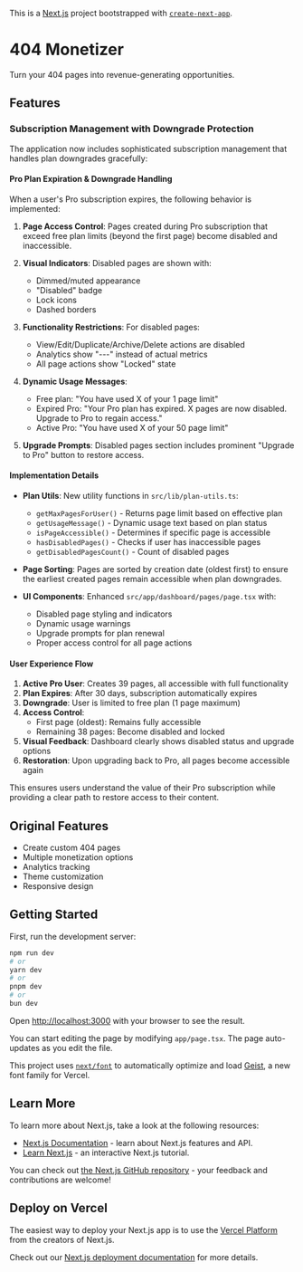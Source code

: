 This is a [Next.js](https://nextjs.org) project bootstrapped with [`create-next-app`](https://nextjs.org/docs/app/api-reference/cli/create-next-app).

# 404 Monetizer

Turn your 404 pages into revenue-generating opportunities.

## Features

### Subscription Management with Downgrade Protection

The application now includes sophisticated subscription management that handles plan downgrades gracefully:

#### Pro Plan Expiration & Downgrade Handling

When a user's Pro subscription expires, the following behavior is implemented:

1. **Page Access Control**: Pages created during Pro subscription that exceed free plan limits (beyond the first page) become disabled and inaccessible.

2. **Visual Indicators**: Disabled pages are shown with:
   - Dimmed/muted appearance
   - "Disabled" badge 
   - Lock icons
   - Dashed borders

3. **Functionality Restrictions**: For disabled pages:
   - View/Edit/Duplicate/Archive/Delete actions are disabled
   - Analytics show "---" instead of actual metrics
   - All page actions show "Locked" state

4. **Dynamic Usage Messages**: 
   - Free plan: "You have used X of your 1 page limit"
   - Expired Pro: "Your Pro plan has expired. X pages are now disabled. Upgrade to Pro to regain access."
   - Active Pro: "You have used X of your 50 page limit"

5. **Upgrade Prompts**: Disabled pages section includes prominent "Upgrade to Pro" button to restore access.

#### Implementation Details

- **Plan Utils**: New utility functions in `src/lib/plan-utils.ts`:
  - `getMaxPagesForUser()` - Returns page limit based on effective plan
  - `getUsageMessage()` - Dynamic usage text based on plan status  
  - `isPageAccessible()` - Determines if specific page is accessible
  - `hasDisabledPages()` - Checks if user has inaccessible pages
  - `getDisabledPagesCount()` - Count of disabled pages

- **Page Sorting**: Pages are sorted by creation date (oldest first) to ensure the earliest created pages remain accessible when plan downgrades.

- **UI Components**: Enhanced `src/app/dashboard/pages/page.tsx` with:
  - Disabled page styling and indicators
  - Dynamic usage warnings
  - Upgrade prompts for plan renewal
  - Proper access control for all page actions

#### User Experience Flow

1. **Active Pro User**: Creates 39 pages, all accessible with full functionality
2. **Plan Expires**: After 30 days, subscription automatically expires
3. **Downgrade**: User is limited to free plan (1 page maximum)
4. **Access Control**: 
   - First page (oldest): Remains fully accessible
   - Remaining 38 pages: Become disabled and locked
5. **Visual Feedback**: Dashboard clearly shows disabled status and upgrade options
6. **Restoration**: Upon upgrading back to Pro, all pages become accessible again

This ensures users understand the value of their Pro subscription while providing a clear path to restore access to their content.

## Original Features

- Create custom 404 pages
- Multiple monetization options
- Analytics tracking
- Theme customization
- Responsive design

## Getting Started

First, run the development server:

```bash
npm run dev
# or
yarn dev
# or
pnpm dev
# or
bun dev
```

Open [http://localhost:3000](http://localhost:3000) with your browser to see the result.

You can start editing the page by modifying `app/page.tsx`. The page auto-updates as you edit the file.

This project uses [`next/font`](https://nextjs.org/docs/app/building-your-application/optimizing/fonts) to automatically optimize and load [Geist](https://vercel.com/font), a new font family for Vercel.

## Learn More

To learn more about Next.js, take a look at the following resources:

- [Next.js Documentation](https://nextjs.org/docs) - learn about Next.js features and API.
- [Learn Next.js](https://nextjs.org/learn) - an interactive Next.js tutorial.

You can check out [the Next.js GitHub repository](https://github.com/vercel/next.js) - your feedback and contributions are welcome!

## Deploy on Vercel

The easiest way to deploy your Next.js app is to use the [Vercel Platform](https://vercel.com/new?utm_medium=default-template&filter=next.js&utm_source=create-next-app&utm_campaign=create-next-app-readme) from the creators of Next.js.

Check out our [Next.js deployment documentation](https://nextjs.org/docs/app/building-your-application/deploying) for more details.
